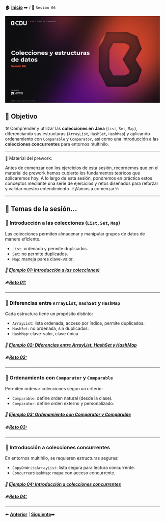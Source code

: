 🏠 [**Inicio**](../Readme.md) ➡️ / 📖 `Sesión 06`

<div align="center">
    <img src="Imagenes/S06.jpg" alt="Sesion_06">
</div>

## 🎯 Objetivo

⚒️ Comprender y utilizar las **colecciones en Java** (`List`, `Set`, `Map`), diferenciando sus estructuras (`ArrayList`, `HashSet`, `HashMap`) y aplicando ordenamiento con `Comparable` y `Comparator`, así como una introducción a las **colecciones concurrentes** para entornos multihilo.

---

📘 Material del prework:

Antes de comenzar con los ejercicios de esta sesión, recordemos que en el material de prework hemos cubierto los fundamentos teóricos que aplicaremos hoy. A lo largo de esta sesión, pondremos en práctica estos conceptos mediante una serie de ejercicios y retos diseñados para reforzar y validar nuestro entendimiento. 
🔥¡Vamos a comenzar!🔥

---

## 📂 Temas de la sesión...


### 📖 Introducción a las colecciones (`List`, `Set`, `Map`)

Las colecciones permiten almacenar y manipular grupos de datos de manera eficiente.

- `List`: ordenada y permite duplicados.
- `Set`: no permite duplicados.
- `Map`: maneja pares clave-valor.

##### 📜 **[Ejemplo 01: Introducción a las colecciones)](Ejemplo-01/Readme.md)**
##### 🔥 **[Reto 01:  ](Reto-01/Readme.md)**
---

### 📖 Diferencias entre `ArrayList`, `HashSet` y `HashMap`

Cada estructura tiene un propósito distinto:

- `ArrayList`: lista ordenada, acceso por índice, permite duplicados.
- `HashSet`: no ordenada, sin duplicados.
- `HashMap`: clave-valor, clave única.

##### 📜 **[Ejemplo 02: Diferencias entre ArrayList, HashSet y HashMap](Ejemplo-02/Readme.md)**
##### 🔥 **[Reto 02:  ](Reto-02/Readme.md)**

---

### 📖 Ordenamiento con `Comparator` y `Comparable`

Permiten ordenar colecciones según un criterio:

- `Comparable`: define orden natural (desde la clase).
- `Comparator`: define orden externo y personalizado.

##### 📜 **[Ejemplo 03: Ordenamiento con Comparator y Comparable](Ejemplo-03/Readme.md)**
##### 🔥 **[Reto 03:   ](Reto-03/Readme.md)**

---

### 📖 Introducción a colecciones concurrentes

En entornos multihilo, se requieren estructuras seguras:

- `CopyOnWriteArrayList`: lista segura para lectura concurrente.
- `ConcurrentHashMap`: mapa con acceso concurrente.

##### 📜 **[Ejemplo 04: Introducción a colecciones concurrentes](Ejemplo-04/Readme.md)**
##### 🔥 **[Reto 04:  ](Reto-04/Readme.md)**

---


⬅️ [**Anterior**](../Sesion-05/Readme.md) | [**Siguiente**](../Sesion-07/Readme.md)➡️
